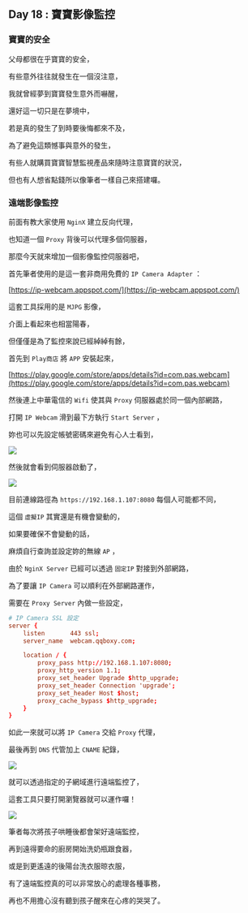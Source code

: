 ## Day 18 : 寶寶影像監控

### 寶寶的安全

父母都很在乎寶寶的安全，

有些意外往往就發生在一個沒注意，

我就曾經夢到寶寶發生意外而嚇醒，

還好這一切只是在夢境中，

若是真的發生了到時要後悔都來不及，

為了避免這類憾事與意外的發生，

有些人就購買寶寶智慧監視產品來隨時注意寶寶的狀況，

但也有人想省點錢所以像筆者一樣自己來搭建囉。

### 遠端影像監控

前面有教大家使用 `NginX` 建立反向代理，

也知道一個 `Proxy` 背後可以代理多個伺服器，

那麼今天就來增加一個影像監控伺服器吧，

首先筆者使用的是這一套非商用免費的 `IP Camera Adapter` ：

[https://ip-webcam.appspot.com/](https://ip-webcam.appspot.com/)

這套工具採用的是 `MJPG` 影像，

介面上看起來也相當陽春，

但僅僅是為了監控來說已經綽綽有餘，

首先到 `Play商店` 將 `APP` 安裝起來，

[https://play.google.com/store/apps/details?id=com.pas.webcam](https://play.google.com/store/apps/details?id=com.pas.webcam)

然後連上中華電信的 `Wifi` 使其與 `Proxy` 伺服器處於同一個內部網路，

打開 `IP Webcam` 滑到最下方執行 `Start Server` ，

妳也可以先設定帳號密碼來避免有心人士看到，

![](https://i.imgur.com/5nPwSou.jpg)

然後就會看到伺服器啟動了，

![](https://i.imgur.com/9HcPf1k.jpg)

目前連線路徑為 `https://192.168.1.107:8080` 每個人可能都不同，

這個 `虛擬IP` 其實還是有機會變動的，

如果要確保不會變動的話，

麻煩自行查詢並設定妳的無線 `AP` ，

由於 `NginX Server` 已經可以透過 `固定IP` 對接到外部網路，

為了要讓 `IP Camera` 可以順利在外部網路運作，

需要在 `Proxy Server` 內做一些設定，

```conf
# IP Camera SSL 設定
server {
    listen       443 ssl;
    server_name  webcam.qqboxy.com;

    location / {
        proxy_pass http://192.168.1.107:8080;
        proxy_http_version 1.1;
        proxy_set_header Upgrade $http_upgrade;
        proxy_set_header Connection 'upgrade';
        proxy_set_header Host $host;
        proxy_cache_bypass $http_upgrade;
    }
}
```

如此一來就可以將 `IP Camera` 交給 `Proxy` 代理，

最後再到 `DNS` 代管加上 `CNAME` 紀錄，

![](https://i.imgur.com/rt5zMxf.png)

就可以透過指定的子網域進行遠端監控了，

這套工具只要打開瀏覽器就可以運作囉！

![](https://i.imgur.com/q8tzV1C.png)

筆者每次將孩子哄睡後都會架好遠端監控，

再到遠得要命的廚房開始洗奶瓶跟食器，

或是到更遙遠的後陽台洗衣服晾衣服，

有了遠端監控真的可以非常放心的處理各種事務，

再也不用擔心沒有聽到孩子醒來在心疼的哭哭了。